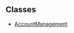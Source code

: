 ## Classes

- [AccountManagement](../../../Classes/API/Client/AccountManagement/AccountManagement.md)
